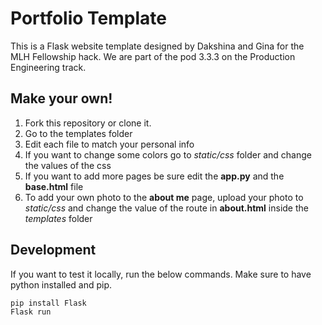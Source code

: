 # Portfolio Template

This is a Flask website template designed by Dakshina and Gina for the MLH Fellowship hack. We are part of the pod 3.3.3 on the Production Engineering track.

## Make your own!

1. Fork this repository or clone it.
2. Go to the templates folder
3. Edit each file to match your personal info
4. If you want to change some colors go to *static/css* folder and change the values of the css
5. If you want to add more pages be sure edit the **app.py** and the **base.html** file
6. To add your own photo to the **about me** page, upload your photo to *static/css* and change the value of the route in **about.html** inside the *templates* folder


## Development

If you want to test it locally, run the below commands. Make sure to have python installed and pip.

```
pip install Flask
Flask run
```

 


